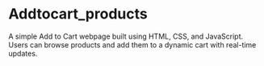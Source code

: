 # Addtocart_products
A simple Add to Cart webpage built using HTML, CSS, and JavaScript. Users can browse products and add them to a dynamic cart with real-time updates.

